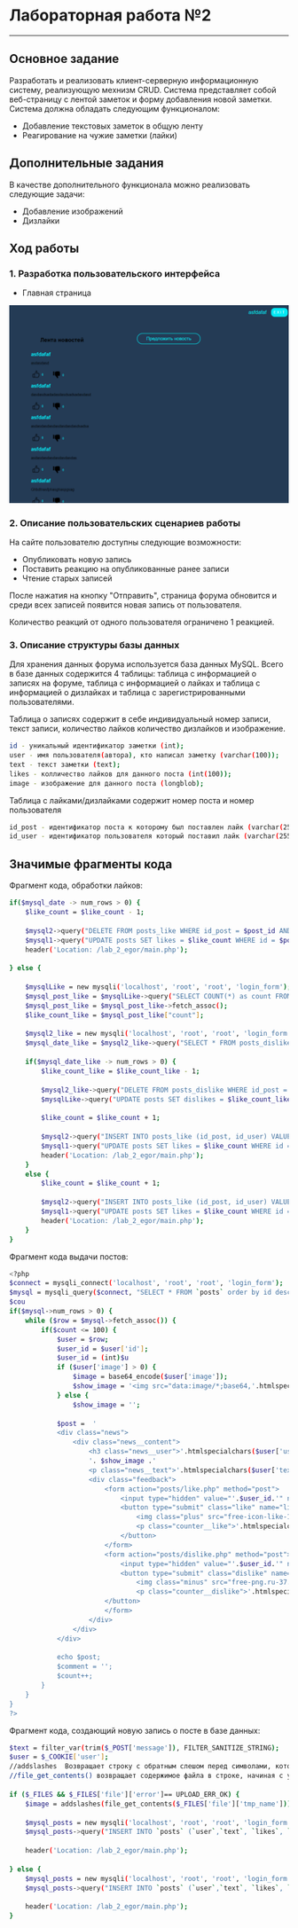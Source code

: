 # Лабораторная работа №2
------

## Основное задание
Разработать и реализовать клиент-серверную информационную систему, реализующую мехнизм CRUD. Система представляет собой веб-страницу с лентой заметок и форму добавления новой заметки. Система должна обладать следующим функционалом:
- Добавление текстовых заметок в общую ленту
- Реагирование на чужие заметки (лайки)

## Дополнительные задания

В качестве дополнительного функционала можно реализовать следующие задачи:

- Добавление изображений
- Дизлайки

## Ход работы

### 1. Разработка пользовательского интерфейса

- Главная страница

![Рис.1 - Главная страница](img.png)


### 2. Описание пользовательских сценариев работы
На сайте пользователю доступны следующие возможности:
- Опубликовать новую запись
- Поставить реакцию на опубликованные ранее записи
- Чтение старых записей

После нажатия на кнопку "Отправить", страница форума обновится и среди всех записей появится новая запись от пользователя.

Количество реакций от одного пользователя ограничено 1 реакцией.


### 3. Описание структуры базы данных

Для хранения данных форума используется база данных MySQL. Всего в базе данных содержится 4 таблицы: таблица с информацией о записях на форуме, таблица с информацией о лайках и таблица с информацией о дизлайках и таблица с зарегистрированными пользователями.

Таблица о записях содержит в себе индивидуальный номер записи, текст записи, количество лайков количество дизлайков и изображение.


```sh
id - уникальный идентификатор заметки (int);
user - имя пользователя(автора), кто написал заметку (varchar(100));
text - текст заметки (text);
likes - колличество лайков для данного поста (int(100));
image - изображение для данного поста (longblob);
```

Таблица с лайками/дизлайками содержит номер поста и номер пользователя


```sh
id_post - идентификатор поста к которому был поставлен лайк (varchar(255));
id_user - идентификатор пользователя который поставил лайк (varchar(255));
```


## Значимые фрагменты кода
Фрагмент кода, обработки лайков:
```sh
if($mysql_date -> num_rows > 0) {
    $like_count = $like_count - 1;

    $mysql2->query("DELETE FROM posts_like WHERE id_post = $post_id AND id_user = $user_id");
    $mysql1->query("UPDATE posts SET likes = $like_count WHERE id = $post_id");
    header('Location: /lab_2_egor/main.php');

} else {

    $mysqlLike = new mysqli('localhost', 'root', 'root', 'login_form');
    $mysql_post_like = $mysqlLike->query("SELECT COUNT(*) as count FROM posts_dislike where id_post = $post_id ");
    $mysql_post_like = $mysql_post_like->fetch_assoc();
    $like_count_like = $mysql_post_like["count"];

    $mysql2_like = new mysqli('localhost', 'root', 'root', 'login_form');
    $mysql_date_like = $mysql2_like->query("SELECT * FROM posts_dislike WHERE id_post=$post_id AND id_user=$user_id");

    if($mysql_date_like -> num_rows > 0) {
        $like_count_like = $like_count_like - 1;

        $mysql2_like->query("DELETE FROM posts_dislike WHERE id_post = $post_id AND id_user = $user_id");
        $mysqlLike->query("UPDATE posts SET dislikes = $like_count_like WHERE id = $post_id");

        $like_count = $like_count + 1;

        $mysql2->query("INSERT INTO posts_like (id_post, id_user) VALUES ($post_id, $user_id)");
        $mysql1->query("UPDATE posts SET likes = $like_count WHERE id = $post_id");
        header('Location: /lab_2_egor/main.php');
    }
    else {
        $like_count = $like_count + 1;

        $mysql2->query("INSERT INTO posts_like (id_post, id_user) VALUES ($post_id, $user_id)");
        $mysql1->query("UPDATE posts SET likes = $like_count WHERE id = $post_id");
        header('Location: /lab_2_egor/main.php');
    }
}
```



Фрагмент кода выдачи постов:
```sh
<?php
$connect = mysqli_connect('localhost', 'root', 'root', 'login_form');
$mysql = mysqli_query($connect, "SELECT * FROM `posts` order by id desc");
$cou
if($mysql->num_rows > 0) {
    while ($row = $mysql->fetch_assoc()) {
        if($count <= 100) {
            $user = $row;
            $user_id = $user['id'];
            $user_id = (int)$u
            if ($user['image'] > 0) {
                $image = base64_encode($user['image']);
                $show_image = '<img src="data:image/*;base64,'.htmlspecialchars($image).'" alt="">';
            } else {
                $show_image = '';

            $post =  '
            <div class="news">
                <div class="news__content">
                    <h3 class="news__user">'.htmlspecialchars($user['user']).'</h3>
                    '. $show_image .'
                    <p class="news__text">'.htmlspecialchars($user['text']).'</p>
                    <div class="feedback">
                        <form action="posts/like.php" method="post">
                            <input type="hidden" value="'.$user_id.'" name="post_id">
                            <button type="submit" class="like" name="like">
                                <img class="plus" src="free-icon-like-126473.png">
                                <p class="counter__like">'.htmlspecialchars($user['likes']).'</p>
                            </button>
                        </form>
                        <form action="posts/dislike.php" method="post">
                            <input type="hidden" value="'.$user_id.'" name="post_id_dislike">
                            <button type="submit" class="dislike" name="dislike">
                                <img class="minus" src="free-png.ru-37.png" alt="">
                                <p class="counter__dislike">'.htmlspecialchars($user['dislikes']).'</p>
                        </button>
                        </form>
                    </div>
                </div>
            </div>
            
            echo $post;
            $comment = '';
            $count++;
        }
    }
}
?>
```

Фрагмент кода, создающий новую запись о посте в базе данных:
```sh
$text = filter_var(trim($_POST['message']), FILTER_SANITIZE_STRING);
$user = $_COOKIE['user'];
//addslashes  Возвращает строку с обратным слешом перед символами, которые нужно экранировать.
//file_get_contents() возвращает содержимое файла в строке, начиная с указанного смещения offset и до length байт

if ($_FILES && $_FILES['file']['error']== UPLOAD_ERR_OK) {
    $image = addslashes(file_get_contents($_FILES['file']['tmp_name']));

    $mysql_posts = new mysqli('localhost', 'root', 'root', 'login_form');
    $mysql_posts->query("INSERT INTO `posts` (`user`,`text`, `likes`, `dislikes`, `image`) VALUES ('$user', '$text', '0', '0', '$image')");

    header('Location: /lab_2_egor/main.php');

} else {
    $mysql_posts = new mysqli('localhost', 'root', 'root', 'login_form');
    $mysql_posts->query("INSERT INTO `posts` (`user`,`text`, `likes`, `dislikes`, `image`) VALUES ('$user', '$text', '0', '0', '')");

    header('Location: /lab_2_egor/main.php');
}
```



